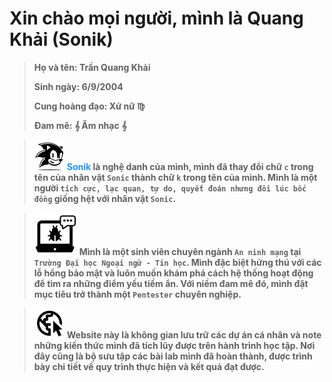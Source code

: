 # Xin chào mọi người, mình là Quang Khải (Sonik)

> **Họ và tên: Trần Quang Khải** 
>
> **Sinh ngày: 6/9/2004**
>
> **Cung hoàng đạo: Xử nữ ♍**
>
> **Đam mê: 𝄞 Âm nhạc 𝄞**

> ![Alt text](public/sonic.png)
> **<span style="color:#1E90FF">Sonik</span> là nghệ danh của mình, mình đã thay đổi chữ `c` trong tên của nhân vật `Sonic` thành chữ `k` trong tên của mình. Mình là một người `tích cực, lạc quan, tự do, quyết đoán nhưng đôi lúc bốc đồng` giống hệt với nhân vật `Sonic`.**

>![Alt text](public/malware.png)
> **Mình là một sinh viên chuyên ngành `An ninh mạng` tại `Trường Đại học Ngoại ngữ - Tin học`. Mình đặc biệt hứng thú với các lỗ hổng bảo mật và luôn muốn khám phá cách hệ thống hoạt động để tìm ra những điểm yếu tiềm ẩn. Với niềm đam mê đó, mình đặt mục tiêu trở thành một `Pentester` chuyên nghiệp.**

>![Alt text](public/web.png)
> **Website này là không gian lưu trữ các dự án cá nhân và note những kiến thức mình đã tích lũy được trên hành trình học tập. Nơi đây cũng là bộ sưu tập các bài lab mình đã hoàn thành, được trình bày chi tiết về quy trình thực hiện và kết quả đạt được.**
